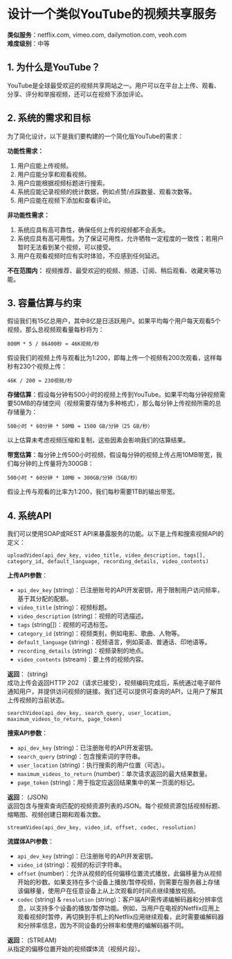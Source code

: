 # 设计一个类似YouTube的视频共享服务

**类似服务**：netflix.com, vimeo.com, dailymotion.com, veoh.com  
**难度级别**：中等

## 1. 为什么是YouTube？
YouTube是全球最受欢迎的视频共享网站之一。用户可以在平台上上传、观看、分享、评分和举报视频，还可以在视频下添加评论。

## 2. 系统的需求和目标
为了简化设计，以下是我们要构建的一个简化版YouTube的需求：

**功能性需求：**

1. 用户应能上传视频。
2. 用户应能分享和观看视频。
3. 用户应能根据视频标题进行搜索。
4. 系统应能记录视频的统计数据，例如点赞/点踩数量、观看次数等。
5. 用户应能在视频下添加和查看评论。

**非功能性需求：**  

1. 系统应具有高可靠性，确保任何上传的视频都不会丢失。
2. 系统应具有高可用性。为了保证可用性，允许牺牲一定程度的一致性；若用户暂时无法看到某个视频，可以接受。
3. 用户在观看视频时应有实时体验，不应感到任何延迟。

**不在范围内：** 视频推荐、最受欢迎的视频、频道、订阅、稍后观看、收藏夹等功能。

## 3. 容量估算与约束

假设我们有15亿总用户，其中8亿是日活跃用户。如果平均每个用户每天观看5个视频，那么总视频观看量每秒将为：

`800M * 5 / 86400秒 ≈ 46K视频/秒`

假设我们的视频上传与观看比为1:200，即每上传一个视频有200次观看，这样每秒有230个视频上传：

`46K / 200 ≈ 230视频/秒`

**存储估算**：假设每分钟有500小时的视频上传到YouTube。如果平均每分钟视频需要50MB的存储空间（视频需要存储为多种格式），那么每分钟上传视频所需的总存储量为：

`500小时 * 60分钟 * 50MB ≈ 1500 GB/分钟（25 GB/秒）`

以上估算未考虑视频压缩和复制，这些因素会影响我们的估算结果。

**带宽估算**：每分钟上传500小时视频，假设每分钟的视频上传占用10MB带宽，我们每分钟的上传量将为300GB：

`500小时 * 60分钟 * 10MB ≈ 300GB/分钟（5GB/秒）`

假设上传与观看的比率为1:200，我们每秒需要1TB的输出带宽。

## 4. 系统API

我们可以使用SOAP或REST API来暴露服务的功能。以下是上传和搜索视频API的定义：

```
uploadVideo(api_dev_key, video_title, video_description, tags[], category_id, default_language, recording_details, video_contents)
```

**上传API参数**：
- `api_dev_key` (string)：已注册账号的API开发密钥，用于限制用户访问频率，基于其分配的配额。
- `video_title` (string)：视频标题。
- `video_description` (string)：视频的可选描述。
- `tags` (string[])：视频的可选标签。
- `category_id` (string)：视频类别，例如电影、歌曲、人物等。
- `default_language` (string)：视频语言，例如英语、普通话、印地语等。
- `recording_details` (string)：视频录制的地点。
- `video_contents` (stream)：要上传的视频内容。

**返回**： (string)  
成功上传会返回HTTP 202（请求已接受），视频编码完成后，系统通过电子邮件通知用户，并提供访问视频的链接。我们还可以提供可查询的API，让用户了解其上传视频的当前状态。

```
searchVideo(api_dev_key, search_query, user_location, maximum_videos_to_return, page_token)
```

**搜索API参数**：
- `api_dev_key` (string)：已注册账号的API开发密钥。
- `search_query` (string)：包含搜索词的字符串。
- `user_location` (string)：执行搜索的用户位置（可选）。
- `maximum_videos_to_return` (number)：单次请求返回的最大结果数量。
- `page_token` (string)：用于指定应返回结果集中的某一页面的标记。

**返回**： (JSON)  
返回包含与搜索查询匹配的视频资源列表的JSON。每个视频资源包括视频标题、缩略图、视频创建日期和观看次数。

```
streamVideo(api_dev_key, video_id, offset, codec, resolution)
```

**流媒体API参数**：
- `api_dev_key` (string)：已注册账号的API开发密钥。
- `video_id` (string)：视频的标识字符串。
- `offset` (number)：允许从视频的任何偏移位置流式播放，此偏移量为从视频开始的秒数。如果支持在多个设备上播放/暂停视频，则需要在服务器上存储该偏移量，使用户在任意设备上从上次观看的时间点继续播放视频。
- `codec` (string) & `resolution` (string)：客户端API需传递编解码器和分辨率信息，以支持多个设备的播放/暂停功能。例如，当用户在电视的Netflix应用上观看视频时暂停，再切换到手机上的Netflix应用继续观看，此时需要编解码器和分辨率信息，因为不同设备的分辨率和使用的编解码器不同。

**返回**： (STREAM)  
从指定的偏移位置开始的视频媒体流（视频片段）。

